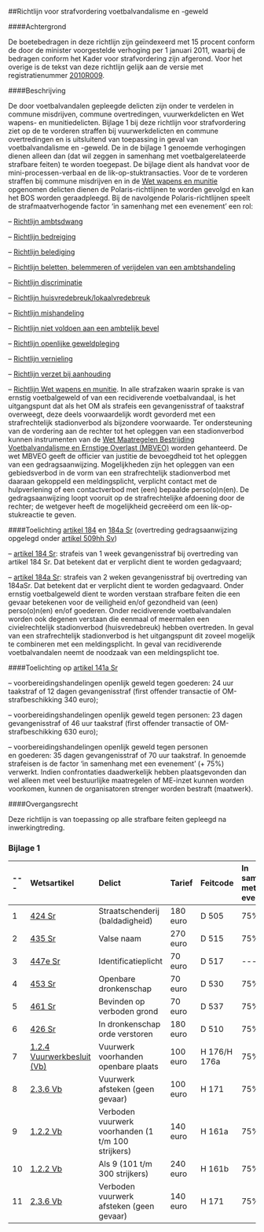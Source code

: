 <meta http-equiv='Content-Type' content='text/html; charset=utf-8' />

##Richtlijn voor strafvordering voetbalvandalisme en -geweld

####Achtergrond

De boetebedragen in deze richtlijn zijn geïndexeerd met 15 procent conform de door de minister voorgestelde verhoging per 1 januari 2011, waarbij de bedragen conform het Kader voor strafvordering zijn afgerond. Voor het overige is de tekst van deze richtlijn gelijk aan de versie met registratienummer [2010R009](../../../../../../../../beleidsregel/richtlijn/voor/strafvordering/voetbalvandalisme/en/-geweld/BWBR0028879/README.md).    

####Beschrijving

De door voetbalvandalen gepleegde delicten zijn onder te verdelen in commune misdrijven, commune overtredingen, vuurwerkdelicten en Wet wapens- en munitiedelicten. Bijlage 1 bij deze richtlijn voor strafvordering ziet op de te vorderen straffen bij vuurwerkdelicten en commune overtredingen en is uitsluitend van toepassing in geval van voetbalvandalisme en -geweld. De in de bijlage 1 genoemde verhogingen dienen alleen dan (dat wil zeggen in samenhang met voetbalgerelateerde strafbare feiten) te worden toegepast. De bijlage dient als handvat voor de mini-processen-verbaal en de lik-op-stuktransacties. Voor de te vorderen straffen bij commune misdrijven en in de [Wet wapens en munitie](../../../../../../../../wet/wet/wapens/en/munitie/BWBR0008804/README.md) opgenomen delicten dienen de Polaris-richtlijnen te worden gevolgd en kan het BOS worden geraadpleegd. Bij de navolgende Polaris-richtlijnen speelt de strafmaatverhogende factor ‘in samenhang met een evenement’ een rol: 

–  [Richtlijn ambtsdwang](../../../../../../../../beleidsregel/richtlijn/voor/strafvordering/ambtsdwang/BWBR0021606/README.md)   

–  [Richtlijn bedreiging](../../../../../../../../beleidsregel/richtlijn/voor/strafvordering/bedreiging/BWBR0021519/README.md)   

–  [Richtlijn belediging](../../../../../../../../beleidsregel/richtlijn/voor/strafvordering/belediging/BWBR0021621/README.md)   

–  [Richtlijn beletten, belemmeren of verijdelen van een ambtshandeling](../../../../../../../../beleidsregel/richtlijn/voor/strafvordering/beletten/belemmeren/of/verijdelen/van/een/etc/BWBR0021509/README.md)   

–  [Richtlijn discriminatie](../../../../../../../..//BWBR0021472/README.md)   

–  [Richtlijn huisvredebreuk/lokaalvredebreuk](../../../../../../../../beleidsregel/richtlijn/voor/strafvordering/huisvredebreuklokaalvredebreuk/BWBR0021506/README.md)   

–  [Richtlijn mishandeling](../../../../../../../../beleidsregel/richtlijn/voor/strafvordering/mishandeling/BWBR0021445/README.md)   

–  [Richtlijn niet voldoen aan een ambtelijk bevel](../../../../../../../../beleidsregel/richtlijn/voor/strafvordering/niet/voldoen/aan/ambtelijk/bevel/BWBR0021489/README.md)   

–  [Richtlijn openlijke geweldpleging](../../../../../../../../beleidsregel/richtlijn/voor/strafvordering/openlijke/geweldpleging/BWBR0021601/README.md)   

–  [Richtlijn vernieling](../../../../../../../../beleidsregel/richtlijn/voor/strafvordering/vernieling/BWBR0021701/README.md)   

–  [Richtlijn verzet bij aanhouding](../../../../../../../../beleidsregel/richtlijn/voor/strafvordering/verzet/bij/aanhouding/BWBR0021597/README.md)   

– [Richtlijn Wet wapens en munitie](../../../../../../../../beleidsregel/richtlijn/voor/strafvordering/wet/wapens/en/munitie/BWBR0021512/README.md).   In alle strafzaken waarin sprake is van ernstig voetbalgeweld of van een recidiverende voetbalvandaal, is het uitgangspunt dat als het OM als strafeis een gevangenisstraf of taakstraf overweegt, deze deels voorwaardelijk wordt gevorderd met een strafrechtelijk stadionverbod als bijzondere voorwaarde. Ter ondersteuning van de vordering aan de rechter tot het opleggen van een stadionverbod kunnen instrumenten van de [Wet Maatregelen Bestrijding Voetbalvandalisme en Ernstige Overlast (MBVEO)](../../../../../../../../wet/wijzigingswet/gemeentewet/wetboek/van/strafvordering/en/wetboek/van/etc/BWBR0028120/README.md) worden gehanteerd. De wet MBVEO geeft de officier van justitie de bevoegdheid tot het opleggen van een gedragsaanwijzing. Mogelijkheden zijn het opleggen van een gebiedsverbod in de vorm van een strafrechtelijk stadionverbod met daaraan gekoppeld een meldingsplicht, verplicht contact met de hulpverlening of een contactverbod met (een) bepaalde perso(o)n(en). De gedragsaanwijzing loopt vooruit op de strafrechtelijke afdoening door de rechter; de wetgever heeft de mogelijkheid gecreëerd om een lik-op-stukreactie te geven.   

####Toelichting [artikel 184](../../../../../../../../wet/wet/van/3/maart/1881/BWBR0001854/README.md) en [184a Sr](../../../../../../../../wet/wet/van/3/maart/1881/BWBR0001854/README.md) (overtreding gedragsaanwijzing opgelegd onder [artikel 509hh Sv](../../../../../../../../wet/wet/van/15/januari/1921/BWBR0001903/README.md))

– [artikel 184 Sr](../../../../../../../../wet/wet/van/3/maart/1881/BWBR0001854/README.md): strafeis van 1 week gevangenisstraf bij overtreding van artikel 184 Sr. Dat betekent dat er verplicht dient te worden gedagvaard;  

– [artikel 184a Sr](../../../../../../../../wet/wet/van/3/maart/1881/BWBR0001854/README.md): strafeis van 2 weken gevangenisstraf bij overtreding van 184aSr. Dat betekent dat er verplicht dient te worden gedagvaard.   Onder ernstig voetbalgeweld dient te worden verstaan strafbare feiten die een gevaar betekenen voor de veiligheid en/of gezondheid van (een) perso(o)n(en) en/of goederen. Onder recidiverende voetbalvandalen worden ook degenen verstaan die eenmaal of meermalen een civielrechtelijk stadionverbod (huisvredebreuk) hebben overtreden. In geval van een strafrechtelijk stadionverbod is het uitgangspunt dit zoveel mogelijk te combineren met een meldingsplicht. In geval van recidiverende voetbalvandalen neemt de noodzaak van een meldingsplicht toe.    

####Toelichting op [artikel 141a Sr](../../../../../../../../wet/wet/van/3/maart/1881/BWBR0001854/README.md)

– voorbereidingshandelingen openlijk geweld tegen goederen: 24 uur taakstraf of 12 dagen gevangenisstraf (first offender transactie of OM-strafbeschikking 340 euro);  

– voorbereidingshandelingen openlijk geweld tegen personen: 23 dagen gevangenisstraf of 46 uur taakstraf (first offender transactie of OM-strafbeschikking 630 euro);  

– voorbereidingshandelingen openlijk geweld tegen personen en goederen: 35 dagen gevangenisstraf of 70 uur taakstraf.   In genoemde strafeisen is de factor ‘in samenhang met een evenement’ (+ 75%) verwerkt. Indien confrontaties daadwerkelijk hebben plaatsgevonden dan wel alleen met veel bestuurlijke maatregelen of ME-inzet kunnen worden voorkomen, kunnen de organisatoren strenger worden bestraft (maatwerk).     

####Overgangsrecht

Deze richtlijn is van toepassing op alle strafbare feiten gepleegd na inwerkingtreding.    

### Bijlage  1  

|--- | Wetsartikel  | Delict  | Tarief  | Feitcode  | In samenhang met evenement  | Medeplegen  | Recidive eenmaal  | Recidive meermalen  |
|:---|:---|:---|:---|:---|:---|:---|:---|:---|
| 1  |  [424 Sr](../../../../../../../../wet/wet/van/3/maart/1881/BWBR0001854/README.md)   | Straatschenderij (baldadigheid)  | 180 euro  | D 505  | 75%  | 25%  | 10%  | 20%  |
| 2  |  [435 Sr](../../../../../../../../wet/wet/van/3/maart/1881/BWBR0001854/README.md)   | Valse naam  | 270 euro  | D 515  | 75%  | --- | 10%  | 20%  |
| 3  |  [447e Sr](../../../../../../../../wet/wet/van/3/maart/1881/BWBR0001854/README.md)   | Identificatieplicht  | 70 euro  | D 517  | --- | --- | --- | --- |
| 4  |  [453 Sr](../../../../../../../../wet/wet/van/3/maart/1881/BWBR0001854/README.md)   | Openbare dronkenschap  | 70 euro  | D 530  | 75%  | 25%  | 10%  | 20%  |
| 5  |  [461 Sr](../../../../../../../../wet/wet/van/3/maart/1881/BWBR0001854/README.md)   | Bevinden op verboden grond  | 70 euro  | D 537  | 75%  | 25%  | 10%  | 20%  |
| 6  |  [426 Sr](../../../../../../../../wet/wet/van/3/maart/1881/BWBR0001854/README.md)   | In dronkenschap orde verstoren  | 180 euro  | D 510  | 75%  | 25%  | 10%  | 20%  |
| 7  |  [1.2.4 Vuurwerkbesluit (Vb)](../../../../../../../../AMvB/vuurwerkbesluit/BWBR0013360/README.md)   | Vuurwerk voorhanden openbare plaats  | 100 euro  | H 176/H 176a  | 75%  | --- | 10%  | 20%  |
| 8  |  [2.3.6 Vb](../../../../../../../../AMvB/vuurwerkbesluit/BWBR0013360/README.md)   | Vuurwerk afsteken (geen gevaar)  | 100 euro  | H 171  | 75%  | 25%  | 10%  | 20%  |
| 9  |  [1.2.2 Vb](../../../../../../../../AMvB/vuurwerkbesluit/BWBR0013360/README.md)   | Verboden vuurwerk voorhanden (1 t/m 100 strijkers)  | 140 euro  | H 161a  | 75%  | --- | 10%  | 20%  |
| 10  |  [1.2.2 Vb](../../../../../../../../AMvB/vuurwerkbesluit/BWBR0013360/README.md)   | Als 9 (101 t/m 300 strijkers)  | 240 euro  | H 161b  | 75%  | --- | 10%  | 20%  |
| 11  |  [2.3.6 Vb](../../../../../../../../AMvB/vuurwerkbesluit/BWBR0013360/README.md)   | Verboden vuurwerk afsteken (geen gevaar)  | 140 euro  | H 171  | 75%  | 25%  | 10%  | 20%  |

